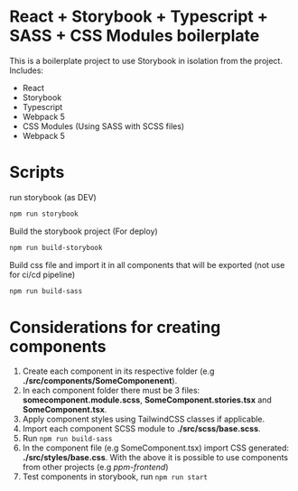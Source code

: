 # React + Storybook + Typescript + SASS + CSS Modules boilerplate
This is a boilerplate project to use Storybook in isolation from the project.
Includes:
- React
- Storybook
- Typescript
- Webpack 5
- CSS Modules (Using SASS with SCSS files)
- Webpack 5

# Scripts
run storybook (as DEV)
```bash
npm run storybook
```

Build the storybook project (For deploy)
```bash
npm run build-storybook
```

Build css file and import it in all components that will be exported (not use for ci/cd pipeline)
```bash
npm run build-sass
```

# Considerations for creating components
1. Create each component in its respective folder (e.g **./src/components/SomeComponenent**).
2. In each component folder there must be 3 files: **somecomponent.module.scss**, **SomeComponent.stories.tsx** and **SomeComponent.tsx**.
3. Apply component styles using TailwindCSS classes if applicable.
4. Import each component SCSS module to **./src/scss/base.scss**.
5. Run ```npm run build-sass```
6. In the component file (e.g SomeComponent.tsx) import CSS generated: **./src/styles/base.css**. With the above it is possible to use components from other projects (e.g *ppm-frontend*)
7. Test components in storybook, run ```npm run start```